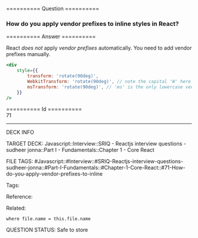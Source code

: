 ========== Question ==========  

### How do you apply vendor prefixes to inline styles in React?  

========== Answer ==========  

React _does not_ apply _vendor prefixes_ automatically. You need to add vendor prefixes manually.

```jsx
<div
    style={{
        transform: 'rotate(90deg)',
        WebkitTransform: 'rotate(90deg)', // note the capital 'W' here
        msTransform: 'rotate(90deg)', // 'ms' is the only lowercase vendor prefix
    }}
/>
```

========== Id ==========  
71

---

DECK INFO

TARGET DECK: Javascript::Interview::SRIQ - Reactjs interview questions - sudheer jonna::Part I - Fundamentals::Chapter 1 - Core React

FILE TAGS: #Javascript::#Interview::#SRIQ-Reactjs-interview-questions-sudheer-jonna::#Part-I-Fundamentals::#Chapter-1-Core-React::#71-How-do-you-apply-vendor-prefixes-to-inline

Tags:

Reference:

Related:

```dataview
where file.name = this.file.name
```
QUESTION STATUS: Safe to store
